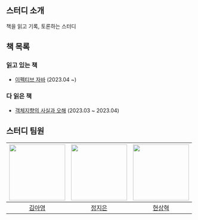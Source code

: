 ## 스터디 소개
책을 읽고 기록, 토론하는 스터디

## 책 목록
### 읽고 있는 책
* [이펙티브 자바](https://github.com/2023-java-study/book-study/blob/main/이펙티브_자바) (2023.04 ~)

### 다 읽은 책
* [객체지향의 사실과 오해](https://github.com/2023-java-study/book-study/blob/main/객체지향의_사실과_오해) (2023.03 ~ 2023.04)

## 스터디 팀원
| [<img src="https://github.com/Kim-AYoung.png" width="150px">](https://github.com/Kim-AYoung) | [<img src="https://github.com/ssstopeun.png" width="150px">](https://github.com/ssstopeun) | [<img src="https://github.com/gmelon.png" width="150px">](https://github.com/gmelon) |
| :---: | :---: | :---: |
| [김아영](https://github.com/Kim-AYoung) | [정지은](https://github.com/ssstopeun) | [현상혁](https://github.com/gmelon) |

